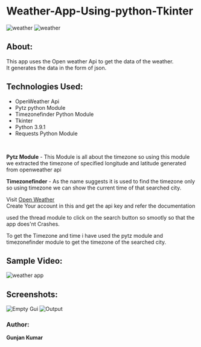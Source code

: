 # Weather-App-Using-python-Tkinter

![weather](https://img.shields.io/badge/GUI-Tkinter-orange?style=flat-square&logo=python) 
![weather](https://img.shields.io/badge/API-openweather-blue?style=flat-square&logo=api)

## About:
This app uses the Open weather Api to get the data of the weather. </br>
It generates the data in the form of json.</br>

## Technologies Used:
- OpenWeather Api
- Pytz python Module
- Timezonefinder Python Module
- Tkinter 
- Python 3.9.1
- Requests Python Module
</br>

**Pytz Module** - This Module is all about the timezone so using this module we extracted the timezone of specified longitude and latitude generated from openweather api</br>

**Timezonefinder** - As the name suggests it is used to find the timezone only so using timezone we can show the current time of that searched city.</br>

Visit [Open Weather](https://openweathermap.org/) </br>
Create Your account in this and get the api key and refer the documentation</br>

used the thread module to click on the search button so smootly so that the app does'nt Crashes.</br>

To get the Timezone and time i have used the pytz module and timezonefinder module to get the timezone of the searched city.</br>

## Sample Video:
![weather app](https://user-images.githubusercontent.com/87264935/163821347-f988efc2-79ea-40cd-acae-e6e4d780e49e.gif)

## Screenshots:
![Empty Gui](https://user-images.githubusercontent.com/87264935/163683668-f659b80e-2ef2-4553-99d2-6f0728c7a968.png)
![Output](https://user-images.githubusercontent.com/87264935/163683683-1b0c70c1-0c52-46d2-b7a9-962626c15238.png)

### Author:
**Gunjan Kumar**
